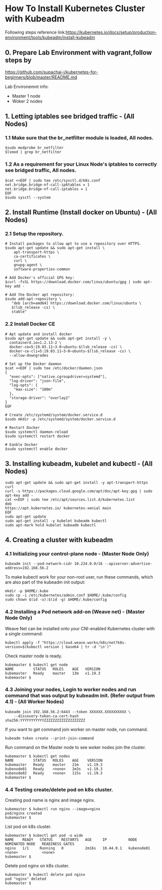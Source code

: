 # How To Install Kubernetes Cluster with Kubeadm
Following steps reference link:https://kubernetes.io/docs/setup/production-environment/tools/kubeadm/install-kubeadm
## 0. Prepare Lab Environment with vagrant,follow steps by
https://github.com/supachai-j/kubernetes-for-beginners/blob/master/README.md

Lab Environemnt info: <br />
- Master 1 node<br />
- Woker   2 nodes<br />

## 1. Letting iptables see bridged traffic - (All Nodes)
### 1.1 Make sure that the br_netfilter module is loaded, All nodes.
```
$sudo modprobe br_netfilter
$lsmod | grep br_netfilter
```
### 1.2 As a requirement for your Linux Node's iptables to correctly see bridged traffic, All nodes.
```
$cat <<EOF | sudo tee /etc/sysctl.d/k8s.conf
net.bridge.bridge-nf-call-ip6tables = 1
net.bridge.bridge-nf-call-iptables = 1
EOF
$sudo sysctl --system
```
## 2. Install Runtime (Install docker on Ubuntu) - (All Nodes)
### 2.1 Setup the repository.
```
# Install packages to allow apt to use a repository over HTTPS.
$sudo apt-get update && sudo apt-get install \
    apt-transport-https \
    ca-certificates \
    curl \
    gnupg-agent \
    software-properties-common

# Add Docker's official GPG key:
$curl -fsSL https://download.docker.com/linux/ubuntu/gpg | sudo apt-key add -

# Add the Docker apt repository:
$sudo add-apt-repository \
   "deb [arch=amd64] https://download.docker.com/linux/ubuntu \
   $(lsb_release -cs) \
   stable"
```

### 2.2 Install Docker CE
```
# Apt update and install docker
$sudo apt-get update && sudo apt-get install -y \
  containerd.io=1.2.13-2 \
  docker-ce=5:19.03.11~3-0~ubuntu-$(lsb_release -cs) \
  docker-ce-cli=5:19.03.11~3-0~ubuntu-$(lsb_release -cs) \
  --allow-downgrades
  
# Set up the Docker daemon
$cat <<EOF | sudo tee /etc/docker/daemon.json
{
  "exec-opts": ["native.cgroupdriver=systemd"],
  "log-driver": "json-file",
  "log-opts": {
    "max-size": "100m"
  },
  "storage-driver": "overlay2"
}
EOF

# Create /etc/systemd/system/docker.service.d
$sudo mkdir -p /etc/systemd/system/docker.service.d

# Restart Docker
$sudo systemctl daemon-reload
$sudo systemctl restart docker

# Eanble Docker
$sudo systemctl enable docker
```
## 3. Installing kubeadm, kubelet and kubectl - (All Nodes)

```
sudo apt-get update && sudo apt-get install -y apt-transport-https curl
curl -s https://packages.cloud.google.com/apt/doc/apt-key.gpg | sudo apt-key add -
cat <<EOF | sudo tee /etc/apt/sources.list.d/kubernetes.list
deb
https://apt.kubernetes.io/ kubernetes-xenial main
EOF
sudo apt-get update
sudo apt-get install -y kubelet kubeadm kubectl
sudo apt-mark hold kubelet kubeadm kubectl
```
## 4. Creating a cluster with kubeadm
### 4.1 Initializing your control-plane node - (Master Node Only)
```
kubeadm init --pod-network-cidr 10.224.0.0/16 --apiserver-advertise-address=192.168.56.2
```
To make kubectl work for your non-root user, run these commands, which are also part of the kubeadm init output:
```
mkdir -p $HOME/.kube
sudo cp -i /etc/kubernetes/admin.conf $HOME/.kube/config
sudo chown $(id -u):$(id -g) $HOME/.kube/config
```
### 4.2 Installing a Pod network add-on (Weave net) - (Master Node Only)
Weave Net can be installed onto your CNI-enabled Kubernetes cluster with a single command:
```
kubectl apply -f "https://cloud.weave.works/k8s/net?k8s-version=$(kubectl version | base64 | tr -d '\n')"
```
Check master node is ready.
```
kubemaster $ kubectl get node
NAME         STATUS   ROLES    AGE   VERSION
kubemaster   Ready    master   13m   v1.19.3
kubemaster $
```
### 4.3 Joining your nodes, Login to worker nodes and run command that was output by kubeadm init. (Refer output from 4.1) - (All Worker Nodes)

```
kubeadm join 192.168.56.2:6443 --token XXXXXX.XXXXXXXXXX \
    --discovery-token-ca-cert-hash sha256:YYYYYYYYYYYZZZZZZZZZZZZZZZZZZZ
```
If you want to get command join worker on master node, run command.
```
kubeadm token create --print-join-command
```
Run command on the Master node to see woker nodes join the cluster.
```
kubemaster $ kubectl get nodes
NAME         STATUS   ROLES    AGE    VERSION
kubemaster   Ready    master   21m    v1.19.3
kubenode01   Ready    <none>   2m3s   v1.19.3
kubenode02   Ready    <none>   115s   v1.19.3
kubemaster $
```
### 4.4 Testing create/delete pod on k8s cluster.
Creating pod name is nginx and image nginx.
```
kubemaster $ kubectl run nginx --image=nginx
pod/nginx created
kubemaster $
```
List pod on k8s cluster.
```
kubemaster $ kubectl get pod -o wide
NAME    READY   STATUS    RESTARTS   AGE     IP          NODE         NOMINATED NODE   READINESS GATES
nginx   1/1     Running   0          2m16s   10.44.0.1   kubenode01   <none>           <none>
kubemaster $
```
Detele pod nginx on k8s cluster.
```
kubemaster $ kubectl delete pod nginx
pod "nginx" deleted
kubemaster $
```
